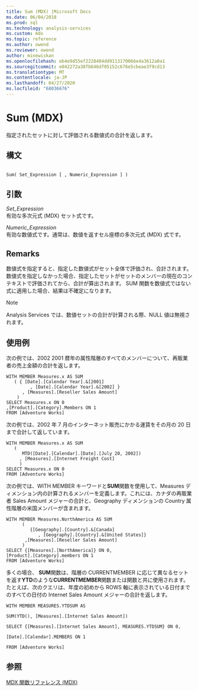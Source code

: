 ```yaml
---
title: Sum (MDX) |Microsoft Docs
ms.date: 06/04/2018
ms.prod: sql
ms.technology: analysis-services
ms.custom: mdx
ms.topic: reference
ms.author: owend
ms.reviewer: owend
author: minewiskan
ms.openlocfilehash: eb4e9d55ef2228404dd9113170066e4a3612a0a1
ms.sourcegitcommit: e042272a38fb646df05152c676e5cbeae3f9cd13
ms.translationtype: MT
ms.contentlocale: ja-JP
ms.lasthandoff: 04/27/2020
ms.locfileid: "68036676"
---
```

# <a name="sum-mdx"></a>Sum (MDX)


  指定されたセットに対して評価される数値式の合計を返します。  
  
## <a name="syntax"></a>構文  
  
```  
  
Sum( Set_Expression [ , Numeric_Expression ] )  
```  
  
## <a name="arguments"></a>引数  
 *Set_Expression*  
 有効な多次元式 (MDX) セット式です。  
  
 *Numeric_Expression*  
 有効な数値式です。通常は、数値を返すセル座標の多次元式 (MDX) 式です。  
  
## <a name="remarks"></a>Remarks  
 数値式を指定すると、指定した数値式がセット全体で評価され、合計されます。 数値式を指定しなかった場合、指定したセットがセットのメンバーの現在のコンテキストで評価されてから、合計が算出されます。 SUM 関数を数値式ではない式に適用した場合、結果は不確定になります。  
  
> [!NOTE]  
>  Analysis Services では、数値セットの合計が計算される際、NULL 値は無視されます。  
  
## <a name="examples"></a>使用例  
 次の例では、2002 2001 暦年の属性階層のすべてのメンバーについて、再販業者の売上金額の合計を返します。  
  
```  
WITH MEMBER Measures.x AS SUM  
   ( { [Date].[Calendar Year].&[2001]  
         , [Date].[Calendar Year].&[2002] }  
      , [Measures].[Reseller Sales Amount]  
    )  
SELECT Measures.x ON 0  
,[Product].[Category].Members ON 1  
FROM [Adventure Works]  
```  
  
 次の例では、2002 年 7 月のインターネット販売にかかる運賃をその月の 20 日まで合計して返しています。  
  
```  
WITH MEMBER Measures.x AS SUM   
   (  
      MTD([Date].[Calendar].[Date].[July 20, 2002])  
     , [Measures].[Internet Freight Cost]  
     )  
SELECT Measures.x ON 0  
FROM [Adventure Works]  
```  
  
 次の例では、WITH MEMBER キーワードと**SUM**関数を使用して、Measures ディメンション内の計算されるメンバーを定義します。これには、カナダの再販業者 Sales Amount メジャーの合計と、Geography ディメンションの Country 属性階層の米国メンバーが含まれます。  
  
```  
WITH MEMBER Measures.NorthAmerica AS SUM   
      (  
         {[Geography].[Country].&[Canada]  
            , [Geography].[Country].&[United States]}  
       ,[Measures].[Reseller Sales Amount]  
      )  
SELECT {[Measures].[NorthAmerica]} ON 0,  
[Product].[Category].members ON 1  
FROM [Adventure Works]  
```  
  
 多くの場合、 **SUM**関数は、階層の CURRENTMEMBER に応じて異なるセットを返す**YTD**のような**CURRENTMEMBER**関数または関数と共に使用されます。 たとえば、次のクエリは、年度の初めから ROWS 軸に表示されている日付までのすべての日付の Internet Sales Amount メジャーの合計を返します。  
  
 `WITH MEMBER MEASURES.YTDSUM AS`  
  
 `SUM(YTD(), [Measures].[Internet Sales Amount])`  
  
 `SELECT {[Measures].[Internet Sales Amount], MEASURES.YTDSUM} ON 0,`  
  
 `[Date].[Calendar].MEMBERS ON 1`  
  
 `FROM [Adventure Works]`  
  
## <a name="see-also"></a>参照  
 [MDX 関数リファレンス &#40;MDX&#41;](../mdx/mdx-function-reference-mdx.md)  
  
  
